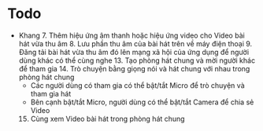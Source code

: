 # Todo
- Khang
  7. Thêm hiệu ứng âm thanh hoặc hiệu ứng video cho Video bài hát vừa thu âm
  8. Lưu phần thu âm của bài hát trên về máy điện thoại
  9. Đăng tải bài hát vừa thu âm đó lên mạng xã hội của ứng dụng để người dùng khác có thể cùng nghe
  13. Tạo phòng hát chung và mời người khác để tham gia
  14. Trò chuyện bằng giọng nói và hát chung với nhau trong phòng hát chung
    - Các người dùng có tham gia có thể bật/tắt Micro để trò chuyện và tham gia hát
    - Bên cạnh bật/tắt Micro, người dùng có thể bật/tắt Camera để chia sẻ Video
  15. Cùng xem Video bài hát trong phòng hát chung